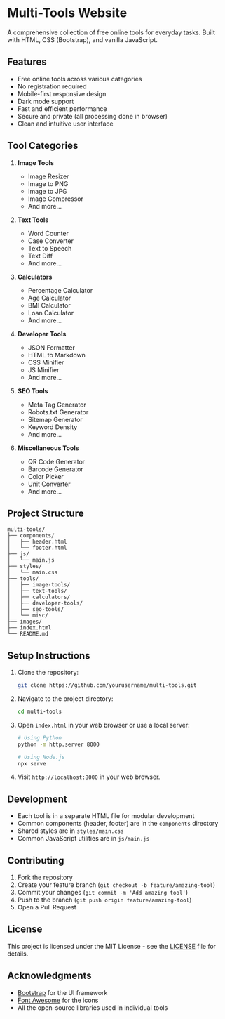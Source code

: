 # Multi-Tools Website

A comprehensive collection of free online tools for everyday tasks. Built with HTML, CSS (Bootstrap), and vanilla JavaScript.

## Features

- Free online tools across various categories
- No registration required
- Mobile-first responsive design
- Dark mode support
- Fast and efficient performance
- Secure and private (all processing done in browser)
- Clean and intuitive user interface

## Tool Categories

1. **Image Tools**
   - Image Resizer
   - Image to PNG
   - Image to JPG
   - Image Compressor
   - And more...

2. **Text Tools**
   - Word Counter
   - Case Converter
   - Text to Speech
   - Text Diff
   - And more...

3. **Calculators**
   - Percentage Calculator
   - Age Calculator
   - BMI Calculator
   - Loan Calculator
   - And more...

4. **Developer Tools**
   - JSON Formatter
   - HTML to Markdown
   - CSS Minifier
   - JS Minifier
   - And more...

5. **SEO Tools**
   - Meta Tag Generator
   - Robots.txt Generator
   - Sitemap Generator
   - Keyword Density
   - And more...

6. **Miscellaneous Tools**
   - QR Code Generator
   - Barcode Generator
   - Color Picker
   - Unit Converter
   - And more...

## Project Structure

```
multi-tools/
├── components/
│   ├── header.html
│   └── footer.html
├── js/
│   └── main.js
├── styles/
│   └── main.css
├── tools/
│   ├── image-tools/
│   ├── text-tools/
│   ├── calculators/
│   ├── developer-tools/
│   ├── seo-tools/
│   └── misc/
├── images/
├── index.html
└── README.md
```

## Setup Instructions

1. Clone the repository:
   ```bash
   git clone https://github.com/yourusername/multi-tools.git
   ```

2. Navigate to the project directory:
   ```bash
   cd multi-tools
   ```

3. Open `index.html` in your web browser or use a local server:
   ```bash
   # Using Python
   python -m http.server 8000
   
   # Using Node.js
   npx serve
   ```

4. Visit `http://localhost:8000` in your web browser.

## Development

- Each tool is in a separate HTML file for modular development
- Common components (header, footer) are in the `components` directory
- Shared styles are in `styles/main.css`
- Common JavaScript utilities are in `js/main.js`

## Contributing

1. Fork the repository
2. Create your feature branch (`git checkout -b feature/amazing-tool`)
3. Commit your changes (`git commit -m 'Add amazing tool'`)
4. Push to the branch (`git push origin feature/amazing-tool`)
5. Open a Pull Request

## License

This project is licensed under the MIT License - see the [LICENSE](LICENSE) file for details.

## Acknowledgments

- [Bootstrap](https://getbootstrap.com/) for the UI framework
- [Font Awesome](https://fontawesome.com/) for the icons
- All the open-source libraries used in individual tools 
